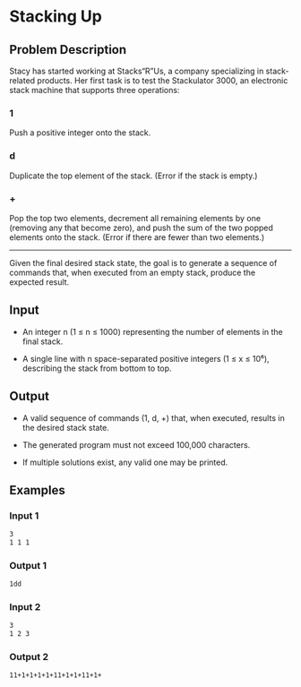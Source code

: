 # Stacking Up

## Problem Description

Stacy has started working at Stacks“R”Us, a company specializing in stack-related products. Her first task is to test the Stackulator 3000, an electronic stack machine that supports three operations:

### 1

Push a positive integer onto the stack.

### d

Duplicate the top element of the stack. (Error if the stack is empty.)

### +

Pop the top two elements, decrement all remaining elements by one (removing any that become zero), and push the sum of the two popped elements onto the stack. (Error if there are fewer than two elements.)

---

Given the final desired stack state, the goal is to generate a sequence of commands that, when executed from an empty stack, produce the expected result.

## Input

- An integer n (1 ≤ n ≤ 1000) representing the number of elements in the final stack.

- A single line with n space-separated positive integers (1 ≤ x ≤ 10⁶), describing the stack from bottom to top.

## Output

- A valid sequence of commands (1, d, +) that, when executed, results in the desired stack state.

- The generated program must not exceed 100,000 characters.

- If multiple solutions exist, any valid one may be printed.

## Examples

### Input 1

```txt
3
1 1 1
```

### Output 1

```txt
1dd
```

### Input 2

```txt
3
1 2 3
```

### Output 2

```txt
11+1+1+1+1+11+1+1+11+1+
```
